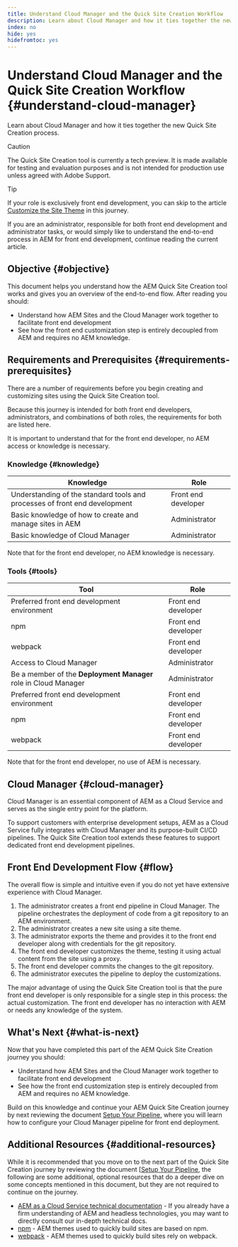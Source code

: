```yaml
---
title: Understand Cloud Manager and the Quick Site Creation Workflow
description: Learn about Cloud Manager and how it ties together the new Quick Site Creation process.
index: no
hide: yes
hidefromtoc: yes
---
```


# Understand Cloud Manager and the Quick Site Creation Workflow {#understand-cloud-manager}

Learn about Cloud Manager and how it ties together the new Quick Site Creation process.

>[!CAUTION]
>
>The Quick Site Creation tool is currently a tech preview. It is made available for testing and evaluation purposes and is not intended for production use unless agreed with Adobe Support.

>[!TIP]
>
>If your role is exclusively front end development, you can skip to the article [Customize the Site Theme](customize-theme.md) in this journey.
>
>If you are an administrator, responsible for both front end development and administrator tasks, or would simply like to understand the end-to-end process in AEM for front end development, continue reading the current article.

## Objective {#objective}

This document helps you understand how the AEM Quick Site Creation tool works and gives you an overview of the end-to-end flow. After reading you should:

* Understand how AEM Sites and the Cloud Manager work together to facilitate front end development
* See how the front end customization step is entirely decoupled from AEM and requires no AEM knowledge.

## Requirements and Prerequisites {#requirements-prerequisites}

There are a number of requirements before you begin creating and customizing sites using the Quick Site Creation tool.

Because this journey is intended for both front end developers, administrators, and combinations of both roles, the requirements for both are listed here.

It is important to understand that for the front end developer, no AEM access or knowledge is necessary.

### Knowledge {#knowledge}

|Knowledge|Role|
|---|---|
|Understanding of the standard tools and processes of front end development|Front end developer|
|Basic knowledge of how to create and manage sites in AEM|Administrator|
|Basic knowledge of Cloud Manager|Administrator|

Note that for the front end developer, no AEM knowledge is necessary.

### Tools {#tools}

|Tool|Role|
|---|---|
|Preferred front end development environment|Front end developer|
|npm|Front end developer|
|webpack|Front end developer|
|Access to Cloud Manager|Administrator|
|Be a member of the **Deployment Manager** role in Cloud Manager|Administrator|
|Preferred front end development environment|Front end developer|
|npm|Front end developer|
|webpack|Front end developer|

Note that for the front end developer, no use of AEM is necessary.

## Cloud Manager {#cloud-manager}

Cloud Manager is an essential component of AEM as a Cloud Service and serves as the single entry point for the platform.

To support customers with enterprise development setups, AEM as a Cloud Service fully integrates with Cloud Manager and its purpose-built CI/CD pipelines. The Quick Site Creation tool extends these features to support dedicated front end development pipelines.

## Front End Development Flow {#flow}

The overall flow is simple and intuitive even if you do not yet have extensive experience with Cloud Manager.

1. The administrator creates a front end pipeline in Cloud Manager. The pipeline orchestrates the deployment of code from a git repository to an AEM environment.
1. The administrator creates a new site using a site theme.
1. The administrator exports the theme and provides it to the front end developer along with credentials for the git repository.
1. The front end developer customizes the theme, testing it using actual content from the site using a proxy.
1. The front end developer commits the changes to the git repository.
1. The administrator executes the pipeline to deploy the customizations.

The major advantage of using the Quick Site Creation tool is that the pure front end developer is only responsible for a single step in this process: the actual customization. The front end developer has no interaction with AEM or needs any knowledge of the system.

## What's Next {#what-is-next}

Now that you have completed this part of the AEM Quick Site Creation journey you should:

* Understand how AEM Sites and the Cloud Manager work together to facilitate front end development
* See how the front end customization step is entirely decoupled from AEM and requires no AEM knowledge.

Build on this knowledge and continue your AEM Quick Site Creation journey by next reviewing the document [Setup Your Pipeline,](pipeline-setup.md) where you will learn how to configure your Cloud Manager pipeline for front end deployment.

## Additional Resources {#additional-resources}

While it is recommended that you move on to the next part of the Quick Site Creation journey by reviewing the document [[Setup Your Pipeline,](pipeline-setup.md) the following are some additional, optional resources that do a deeper dive on some concepts mentioned in this document, but they are not required to continue on the journey.

* [AEM as a Cloud Service technical documentation](https://experienceleague.adobe.com/docs/experience-manager-cloud-service.html) - If you already have a firm understanding of AEM and headless technologies, you may want to directly consult our in-depth technical docs.
* [npm](https://www.npmjs.com) - AEM themes used to quickly build sites are based on npm.
* [webpack](https://webpack.js.org) - AEM themes used to quickly build sites rely on webpack.
